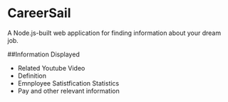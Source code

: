 # CareerSail

A Node.js-built web application for finding information about your dream job.

##Information Displayed

- Related Youtube Video
- Definition
- Emnployee Satistfication Statistics
- Pay and other relevant information
